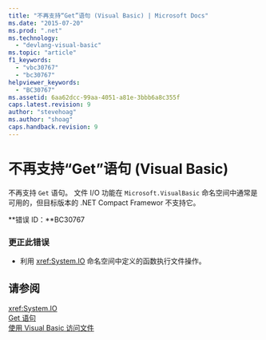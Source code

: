 ```yaml
---
title: "不再支持“Get”语句 (Visual Basic) | Microsoft Docs"
ms.date: "2015-07-20"
ms.prod: ".net"
ms.technology: 
  - "devlang-visual-basic"
ms.topic: "article"
f1_keywords: 
  - "vbc30767"
  - "bc30767"
helpviewer_keywords: 
  - "BC30767"
ms.assetid: 6aa62dcc-99aa-4051-a81e-3bbb6a8c355f
caps.latest.revision: 9
author: "stevehoag"
ms.author: "shoag"
caps.handback.revision: 9
---
```

# 不再支持“Get”语句 (Visual Basic)
不再支持 `Get` 语句。 文件 I\/O 功能在 `Microsoft.VisualBasic` 命名空间中通常是可用的，但目标版本的 .NET Compact Framewor 不支持它。  
  
 **错误 ID：**BC30767  
  
### 更正此错误  
  
-   利用 <xref:System.IO> 命名空间中定义的函数执行文件操作。  
  
## 请参阅  
 <xref:System.IO>   
 [Get 语句](../../visual-basic/language-reference/statements/get-statement.md)   
 [使用 Visual Basic 访问文件](../../visual-basic/developing-apps/programming/drives-directories-files/file-access.md)